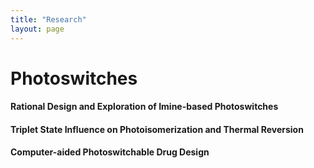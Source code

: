```yaml
---
title: "Research"
layout: page
---
```


# Photoswitches

#### Rational Design and Exploration of Imine-based Photoswitches

#### Triplet State Influence on Photoisomerization and Thermal Reversion

#### Computer-aided Photoswitchable Drug Design

